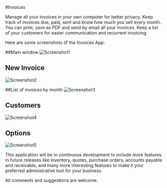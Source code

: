 #Invoices

Manage all your invoices in your own computer for better privacy. Keep track of invoices due, paid, sent and know how much you sell every month. You can print, save as PDF and send by email all your invoices. Keep a list of your customers for easier communication and recurrent invoicing.

Here are some screenshots of the Invoices App:

##Main window
![Screenshot1](https://raw.githubusercontent.com/kuyawa/Invoices/master/Screenshots/screenshot1.jpg)

## New Invoice
![Screenshot2](https://raw.githubusercontent.com/kuyawa/Invoices/master/Screenshots/screenshot2.jpg)

##List of invoices by month
![Screenshot3](https://raw.githubusercontent.com/kuyawa/Invoices/master/Screenshots/screenshot3.jpg)

## Customers
![Screenshot4](https://raw.githubusercontent.com/kuyawa/Invoices/master/Screenshots/screenshot4.jpg)

## Options
![Screenshot5](https://raw.githubusercontent.com/kuyawa/Invoices/master/Screenshots/screenshot5.jpg)


This application will be in continuous development to include more features in future releases like inventory, quotes, purchase orders, accounts payable and receivable, and many more interesting features to make it your preferred administrative tool for your business.

All comments and suggestions are welcome.

